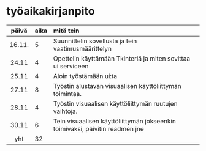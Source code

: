 # työaikakirjanpito

| päivä | aika | mitä tein  |
| :----:|:-----| :-----|
| 16.11.| 5    | Suunnittelin sovellusta ja tein vaatimusmäärittelyn |
| 24.11 |4     | Opettelin käyttämään Tkinteriä ja miten sovittaa ui serviceen|
| 25.11 |4     | Aloin työstämään ui:ta|
| 27.11 |8     | Työstin alustavan visuaalisen käyttöliittymän toimintaa.|
| 28.11 |4     | Työstin visuaalisen käyttöliittymän ruutujen vaihtoja.|
| 30.11 |6     | Tein visuaalisen käyttöliittymän jokseenkin toimivaksi, päivitin readmen jne |
| yht   | 32    | | 
